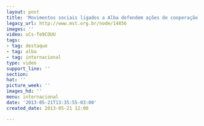 ```yaml
---
layout: post
title: 'Movimentos sociais ligados a Alba defendem ações de cooperação '
legacy_url: http://www.mst.org.br/node/14856
images: ''
video: uCs-Te9COUU
tags:
- tag: destaque
- tag: alba
- tag: internacional
type: video
support_line: ''
section: 
hat: ''
picture_week: ''
images_hd: ''
menu: internacional
date: '2013-05-21T13:35:55-03:00'
created_date: 2013-05-21 12:00

---
```

<p><object data="http://www.youtube.com/v/uCs-Te9COUU" type="application/x-shockwave-flash" height="500" width="600"><param name="data" value="http://www.youtube.com/v/uCs-Te9COUU"><param name="src" value="http://www.youtube.com/v/uCs-Te9COUU"></object></p>
